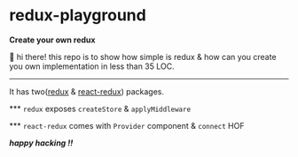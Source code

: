# redux-playground 

**Create your own redux**

👋 hi there! this repo is to show how simple is redux & how can you create you own implementation in less than 35 LOC.

***

It has two([redux](https://github.com/kuldeepkeshwar/redux-playground/tree/master/src/redux) & [react-redux](https://github.com/kuldeepkeshwar/redux-playground/tree/master/src/react-redux)) packages.

*** `redux` exposes `createStore` & `applyMiddleware`

*** `react-redux` comes with `Provider` component & `connect` HOF

***happy hacking !!***
